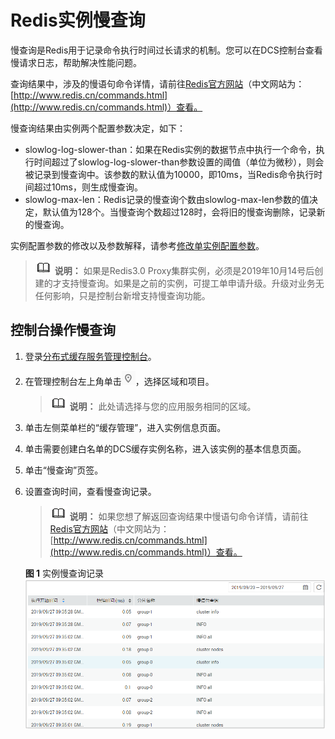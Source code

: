 # Redis实例慢查询<a name="ZH-CN_TOPIC_0194964058"></a>

慢查询是Redis用于记录命令执行时间过长请求的机制。您可以在DCS控制台查看慢请求日志，帮助解决性能问题。

查询结果中，涉及的慢语句命令详情，请前往[Redis官方网站](https://redis.io/commands)（中文网站为：[http://www.redis.cn/commands.html](http://www.redis.cn/commands.html)）查看。

慢查询结果由实例两个配置参数决定，如下：

-   slowlog-log-slower-than：如果在Redis实例的数据节点中执行一个命令，执行时间超过了slowlog-log-slower-than参数设置的阈值（单位为微秒），则会被记录到慢查询中。该参数的默认值为10000，即10ms，当Redis命令执行时间超过10ms，则生成慢查询。
-   slowlog-max-len：Redis记录的慢查询个数由slowlog-max-len参数的值决定，默认值为128个。当慢查询个数超过128时，会将旧的慢查询删除，记录新的慢查询。

实例配置参数的修改以及参数解释，请参考[修改单实例配置参数](修改单实例配置参数.md)。

>![](public_sys-resources/icon-note.gif) **说明：** 
>如果是Redis3.0 Proxy集群实例，必须是2019年10月14号后创建的才支持慢查询。如果是之前的实例，可提工单申请升级。升级对业务无任何影响，只是控制台新增支持慢查询功能。

## 控制台操作慢查询<a name="section213203117179"></a>

1.  登录[分布式缓存服务管理控制台](https://console.huaweicloud.com/dcs)。
2.  在管理控制台左上角单击![](figures/icon-region.png)，选择区域和项目。

    >![](public_sys-resources/icon-note.gif) **说明：** 
    >此处请选择与您的应用服务相同的区域。

3.  单击左侧菜单栏的“缓存管理”，进入实例信息页面。
4.  单击需要创建白名单的DCS缓存实例名称，进入该实例的基本信息页面。
5.  单击“慢查询”页签。
6.  设置查询时间，查看慢查询记录。

    >![](public_sys-resources/icon-note.gif) **说明：** 
    >如果您想了解返回查询结果中慢语句命令详情，请前往[Redis官方网站](https://redis.io/commands)（中文网站为：[http://www.redis.cn/commands.html](http://www.redis.cn/commands.html)）查看。

    **图 1**  实例慢查询记录<a name="fig140663223816"></a>  
    ![](figures/实例慢查询记录.png "实例慢查询记录")


